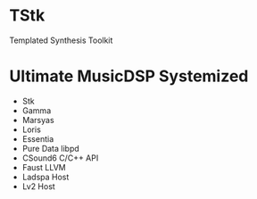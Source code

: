 # TStk
Templated Synthesis Toolkit

# Ultimate MusicDSP Systemized
* Stk
* Gamma
* Marsyas
* Loris
* Essentia
* Pure Data libpd
* CSound6 C/C++ API
* Faust LLVM
* Ladspa Host
* Lv2 Host
